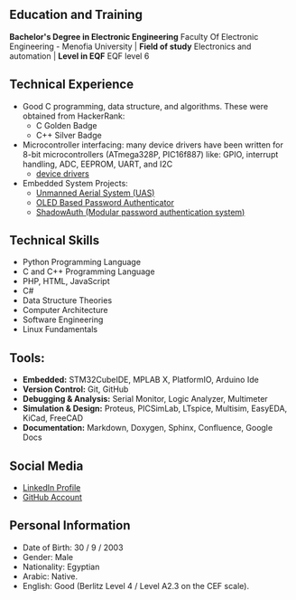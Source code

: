 ## Education and Training
**Bachelor's Degree in Electronic Engineering** Faculty Of
Electronic Engineering - Menofia University |
**Field of study** Electronics and automation |
**Level in EQF** EQF level 6

## Technical Experience
- Good C programming, data structure, and algorithms. These were obtained from HackerRank:
  - C Golden Badge
  - C++ Silver Badge
- Microcontroller interfacing: many device drivers have been written for 8-bit microcontrollers (ATmega328P, PIC16f887) like: GPIO, interrupt handling, ADC, EEPROM, UART, and I2C 
  - [device drivers](https://github.com/Abdulrhman-Bahaa/device-drivers)
- Embedded System Projects:
  - [Unmanned Aerial System (UAS)](https://github.com/Abdulrhman-Bahaa/embedded-system-projects/tree/main/uas)
  - [OLED Based Password Authenticator]([oled_based_password_authenticator/](https://github.com/Abdulrhman-Bahaa/embedded-system-projects/tree/main/oled_based_password_authenticator))
  - [ShadowAuth (Modular password authentication system)](https://github.com/Abdulrhman-Bahaa/embedded-system-projects/tree/main/shadow_auth)
 
## Technical Skills
- Python Programming Language
- C and C++ Programming Language
- PHP, HTML, JavaScript
- C#
- Data Structure Theories
- Computer Architecture
- Software Engineering
- Linux Fundamentals 

## Tools: 
- **Embedded:** STM32CubeIDE, MPLAB X, PlatformIO, Arduino Ide
- **Version Control:** Git, GitHub  
- **Debugging & Analysis:** Serial Monitor, Logic Analyzer, Multimeter
- **Simulation & Design:** Proteus, PICSimLab, LTspice, Multisim, EasyEDA, KiCad, FreeCAD
- **Documentation:** Markdown, Doxygen, Sphinx, Confluence, Google Docs

## Social Media
- [LinkedIn Profile](https://www.linkedin.com/in/abdulrhman-bahaa-1b9428224/)
- [GitHub Account](https://github.com/Abdulrhman-Bahaa)

## Personal Information
- Date of Birth: 30 / 9 / 2003
- Gender:  Male
- Nationality: Egyptian
- Arabic: Native.
- English: Good (Berlitz Level 4 / Level A2.3 on the CEF scale).
